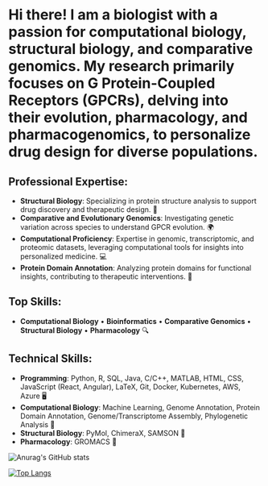 # Hi there! I am a biologist with a passion for computational biology, structural biology, and comparative genomics. My research primarily focuses on G Protein-Coupled Receptors (GPCRs), delving into their evolution, pharmacology, and pharmacogenomics, to personalize drug design for diverse populations.

## Professional Expertise:
- **Structural Biology**: Specializing in protein structure analysis to support drug discovery and therapeutic design. 🔬
- **Comparative and Evolutionary Genomics**: Investigating genetic variation across species to understand GPCR evolution. 🌍
- **Computational Proficiency**: Expertise in genomic, transcriptomic, and proteomic datasets, leveraging computational tools for insights into personalized medicine. 💻
- **Protein Domain Annotation**: Analyzing protein domains for functional insights, contributing to therapeutic interventions. 🧩

## Top Skills:
- **Computational Biology** • **Bioinformatics** • **Comparative Genomics** • **Structural Biology** • **Pharmacology** 🔍

## Technical Skills:
- **Programming**: Python, R, SQL, Java, C/C++, MATLAB, HTML, CSS, JavaScript (React, Angular), LaTeX, Git, Docker, Kubernetes, AWS, Azure 🖥️
- **Computational Biology**: Machine Learning, Genome Annotation, Protein Domain Annotation, Genome/Transcriptome Assembly, Phylogenetic Analysis 🔬
- **Structural Biology**: PyMol, ChimeraX, SAMSON 🧬
- **Pharmacology**: GROMACS 💊

![Anurag's GitHub stats](https://github-readme-stats.vercel.app/api?username=RohanNathHERE&show_icons=true)

[![Top Langs](https://github-readme-stats.vercel.app/api/top-langs/?username=RohanNathHERE&layout=donut-vertical)](https://github.com/anuraghazra/github-readme-stats)
